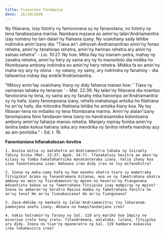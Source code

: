 ```yaml
---
title: Fianarana fanampiny
date:  16/10/2020
---
```


Ny fitiavana, izay fototry ny famoronana sy ny fanavotana, no fototry ny tena fanabeazana marina. Nambara mazava ao amin'ny lalàn'Andriamanitra izay nomeny ho tari-dalan'ny fiainana izany. Ny voalohany sady lehibe indrindra amin'izany dia: "Tiava an'i Jehovah Andriamanitrao amin'ny fonao rehetra, amin'ny fanahinao rehetra, amin'ny herinao rehetra ary amin'ny sainao rehetra" - Lio. 10:27. Ny hoe: Mitia Ilay tsy manam-petra, mahay ny zavatra rehetra, amin'ny hery sy saina ary ny fo manontolo dia midika ho fitomboana ambony indrindra eo amin'ny hery rehetra. Midika fa eo amin'ny maha-izy azy ny olona - ny vatany, ny sainy, ary indrindra ny fanahiny - dia tafaverina indray ilay endrik'Andriamanitra.

"Mitovy amin'lay voalohany ihany ny didy faharoa manao hoe: ' Tiava ny namanao tahaka ny tenanao ' - Mat. 22:39. Ny lalàn'ny fitiavana dia miantso fanolorana ny tena, ny saina ary ny fanahy mba hanompo an'Andriamanitra sy ny hafa. Izany fanompoana izany, rehefa mahatonga antsika ho fitahiana ho an'ny hafa, dia mitondra fitahiana lehibe ho antsika ihany koa. Ny tsy fitiavan-tena no mibaiko ny tena fitomboana marina. Amin'ny alalan'izany fanompoana feno fandavan-tena izany no handraisantsika kolontsaina ambony amin'ny fahaiza-manao rehetra. Manjary mpiray fomba amin'ny lanitra bebe kokoa hatrany isika ary mendrika ny lanitra rehefa mandray azy ao am-pontsika." - Ed, t. 16.

**Fanontaniana hifanakalozan-kevitra**

`1. Asaina mitia sy matahotra an'Andriamanitra tahaka ny Isiraely fahiny Isika (Mat. 22:37; Apok. 14:7). lfanakalozy hevitra ao amin'ny kilasy ny fomba hahafahantsika manatanteraka izany. Valio ihany koa izao fanontaniana izao: Nahoana ireo didy ireo no tsy mifanohitra?`

`2. Inona ny maha-samy hafa ny hoe maneho ohatra tsara sy mametraka fitsipika? Araka ny fanandramana hitanao, moa ve ny fametrahana ohatra ambony eo amin'ny fiarahamonin'ny mpino no heverin'ny Fiangonana Advantista kokoa sa ny fametrahana fitsipika izay mampiray ny mpino? Inona no ambaran'ny Soratra Masina momba ny fametrahana fenitra ho an'ny tena? Ho an'ny fianakaviana? Ho an'ny fiangonana?`

`3. Zava-dehibe ny mankatò ny Ialàn'Andriamanitra; tsy loharanom-pamonjena anefa izany. Ahoana no hampifandanjana ireo?`

`4. Vakio hatramin'ny farany ny Sal. 119 ary mariho hoe Impiry no miverina ireto teny ireto: fitandremana, malalaka, lalàna, fitsipika ary didy. Inona no tian'ny mpanoratra ny Sal. 119 hambara mikasika ireo lohahevitra ireo?`